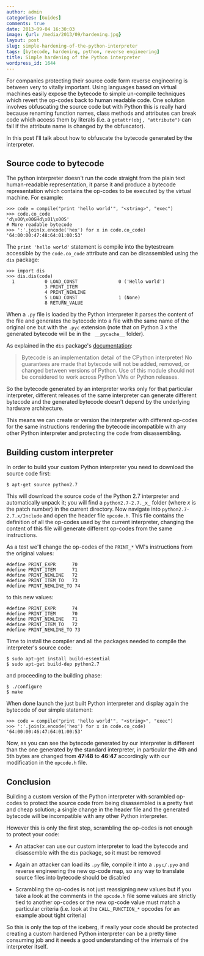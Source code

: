 ```yaml
---
author: admin
categories: [Guides]
comments: true
date: 2013-09-04 16:30:03
image: {url: /media/2013/09/hardening.jpg}
layout: post
slug: simple-hardening-of-the-python-interpreter
tags: [bytecode, hardening, python, reverse engineering]
title: Simple hardening of the Python interpreter
wordpress_id: 1644
---
```


For companies protecting their source code form reverse engineering is between very to vitally important. Using languages based on virtual machines easily expose the bytecode to simple un-compile techniques which revert the op-codes back to human readable code. One solution involves obfuscating the source code but with Python this is really hard because renaming function names, class methods and attributes can break code which access them by literals (i.e. a `getattr(obj, "attribute")` can fail if the attribute name is changed by the obfuscator).

In this post I'll talk about how to obfuscate the bytecode generated by the interpreter.

<!-- more -->



## Source code to bytecode



The python interpreter doesn't run the code straight from the plain text human-readable representation, it parse it and produce a bytecode representation which contains the op-codes to be executed by the virtual machine. For example:


    
    
    >>> code = compile("print 'hello world'", "<string>", "exec")
    >>> code.co_code
    'd\x00\x00GHd\x01\x00S'
    # More readable bytecode
    >>> ':'.join(x.encode('hex') for x in code.co_code) 
    '64:00:00:47:48:64:01:00:53'  
    



The `print 'hello world'` statement is compile into the bytestream accessible by the `code.co_code` attribute and can be disassembled using the `dis` package:


    
    
    >>> import dis
    >>> dis.dis(code)
      1           0 LOAD_CONST               0 ('Hello world')
                  3 PRINT_ITEM          
                  4 PRINT_NEWLINE       
                  5 LOAD_CONST               1 (None)
                  8 RETURN_VALUE        
    



When a `.py` file is loaded by the Python interpreter it parses the content of the file and generates the bytecode into a file with the same name of the original one but with the `.pyc` extension (note that on Python 3.x the generated bytecode will be in the ` __pycache__` folder).

As explained in the `dis` package's [documentation](http://docs.python.org/2/library/dis.html):



<blockquote>Bytecode is an implementation detail of the CPython interpreter! No guarantees are made that bytecode will not be added, removed, or changed between versions of Python. Use of this module should not be considered to work across Python VMs or Python releases.</blockquote>



So the bytecode generated by an interpreter works only for that particular interpreter, different releases of the same interpreter can generate different bytecode and the generated bytecode doesn't depend by the underlying hardware architecture.

This means we can create or version the interpreter with different op-codes for the same instructions rendering the bytecode incompatible with any other Python interpreter and protecting the code from disassembling.



## Building custom interpreter



In order to build your custom Python interpreter you need to download the source code first:


    
    
    $ apt-get source python2.7 
    



This will download the source code of the Python 2.7 interpreter and automatically unpack it; you will find a `python2.7-2.7._x_` folder (where _x_ is the patch number) in the current directory. Now navigate into `python2.7-2.7.x/Include` and open the header file `opcode.h`. This file contains the definition of all the op-codes used by the current interpreter, changing the content of this file will generate different op-codes from the same instructions.

As a test we'll change the op-codes of the `PRINT_*` VM's instructions from the original values:


    
    
    #define PRINT_EXPR      70
    #define PRINT_ITEM      71
    #define PRINT_NEWLINE   72
    #define PRINT_ITEM_TO   73
    #define PRINT_NEWLINE_TO 74
    



to this new values:


    
    
    #define PRINT_EXPR      74
    #define PRINT_ITEM      70
    #define PRINT_NEWLINE   71
    #define PRINT_ITEM_TO   72
    #define PRINT_NEWLINE_TO 73
    



Time to install the compiler and all the packages needed to compile the interpreter's source code:


    
    
    $ sudo apt-get install build-essential
    $ sudo apt-get build-dep python2.7
    



and proceeding to the building phase:


    
    
    $ ./configure
    $ make
    



When done launch the just built Python interpreter and display again the bytecode of our simple statement:


    
    
    >>> code = compile("print 'hello world'", "<string>", "exec")
    >>> ':'.join(x.encode('hex') for x in code.co_code)
    '64:00:00:46:47:64:01:00:53'          
    



Now, as you can see the bytecode generated by our interpreter is different than the one generated by the standard interpreter, in particular the 4th and 5th bytes are changed from **47:48** to **46:47** accordingly with our modification in the `opcode.h` file.



## Conclusion



Building a custom version of the Python interpreter with scrambled op-codes to protect the source code from being disassembled is a pretty fast and cheap solution; a single change in the header file and the generated bytecode will be incompatible with any other Python interpreter.

However this is only the first step, scrambling the op-codes is not enough to protect your code:




  
  * An attacker can use our custom interpreter to load the bytecode and disassemble with the `dis` package, so it must be removed

  
  * Again an attacker can load its `.py` file, compile it into a `.pyc/.pyo` and reverse engineering the new op-code map, so any way to translate source files into bytecode should be disabled

  
  * Scrambling the op-codes is not just reassigning new values but if you take a look at the comments in the `opcode.h` file some values are strictly tied to another op-codes or the new op-code value must match a particular criteria (i.e. look at the `CALL_FUNCTION_*` opcodes for an example about tight criteria)



So this is only the top of the iceberg, if really your code should be protected creating a custom hardened Python interpreter can be a pretty time consuming job and it needs a good understanding of the internals of the interpreter itself.

